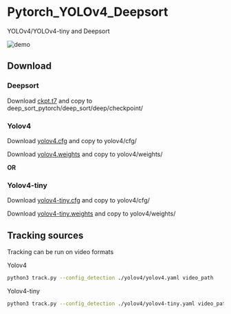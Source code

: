 # Pytorch_YOLOv4_Deepsort
 YOLOv4/YOLOv4-tiny and Deepsort

![demo](demo.gif)

## Download
### Deepsort
Download [ckpt.t7](https://drive.google.com/drive/folders/1xhG0kRH1EX5B9_Iz8gQJb7UNnn_riXi6) and copy to deep_sort_pytorch/deep_sort/deep/checkpoint/

### Yolov4
Download [yolov4.cfg](https://raw.githubusercontent.com/AlexeyAB/darknet/master/cfg/yolov4.cfg) and copy to yolov4/cfg/

Download [yolov4.weights](https://drive.google.com/open?id=1cewMfusmPjYWbrnuJRuKhPMwRe_b9PaT) and copy to yolov4/weights/

**OR**
### Yolov4-tiny

Download [yolov4-tiny.cfg](https://raw.githubusercontent.com/AlexeyAB/darknet/master/cfg/yolov4-tiny.cfg) and copy to yolov4/cfg/

Download [yolov4-tiny.weights](https://github.com/AlexeyAB/darknet/releases/download/darknet_yolo_v4_pre/yolov4-tiny.weights) and copy to yolov4/weights/

## Tracking sources

Tracking can be run on video formats

Yolov4
```bash
python3 track.py --config_detection ./yolov4/yolov4.yaml video_path
```

Yolov4-tiny
```bash
python3 track.py --config_detection ./yolov4/yolov4-tiny.yaml video_path
```
